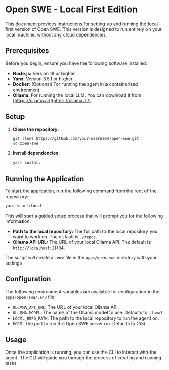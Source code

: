 # Open SWE - Local First Edition

This document provides instructions for setting up and running the local-first version of Open SWE. This version is designed to run entirely on your local machine, without any cloud dependencies.

## Prerequisites

Before you begin, ensure you have the following software installed:

*   **Node.js:** Version 18 or higher.
*   **Yarn:** Version 3.5.1 or higher.
*   **Docker:** (Optional) For running the agent in a containerized environment.
*   **Ollama:** For running the local LLM. You can download it from [https://ollama.ai/](https://ollama.ai/).

## Setup

1.  **Clone the repository:**

    ```bash
    git clone https://github.com/your-username/open-swe.git
    cd open-swe
    ```

2.  **Install dependencies:**

    ```bash
    yarn install
    ```

## Running the Application

To start the application, run the following command from the root of the repository:

```bash
yarn start:local
```

This will start a guided setup process that will prompt you for the following information:

*   **Path to the local repository:** The full path to the local repository you want to work on. The default is `./repos`.
*   **Ollama API URL:** The URL of your local Ollama API. The default is `http://localhost:11434`.

The script will create a `.env` file in the `apps/open-swe` directory with your settings.

## Configuration

The following environment variables are available for configuration in the `apps/open-swe/.env` file:

*   `OLLAMA_API_URL`: The URL of your local Ollama API.
*   `OLLAMA_MODEL`: The name of the Ollama model to use. Defaults to `llama3`.
*   `LOCAL_REPO_PATH`: The path to the local repository to run the agent on.
*   `PORT`: The port to run the Open SWE server on. Defaults to `2024`.

## Usage

Once the application is running, you can use the CLI to interact with the agent. The CLI will guide you through the process of creating and running tasks.
